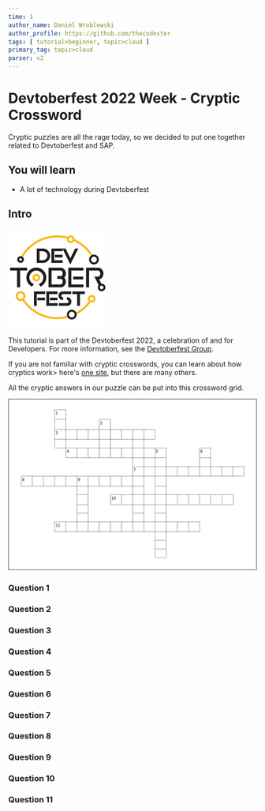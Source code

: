 ```yaml
---
time: 1
author_name: Daniel Wroblewski
author_profile: https://github.com/thecodester
tags: [ tutorial>beginner, topic>cloud ]
primary_tag: topic>cloud
parser: v2
---
```


# Devtoberfest 2022 Week - Cryptic Crossword
<!-- description -->Cryptic puzzles are all the rage today, so we decided to put one together related to Devtoberfest and SAP.

## You will learn
- A lot of technology during Devtoberfest 

## Intro

![Devtoberfest](Devtoberfest.jpg)

This tutorial is part of the Devtoberfest 2022, a celebration of and for Developers. For more information, see the [Devtoberfest Group](https://groups.community.sap.com/t5/devtoberfest/gh-p/Devtoberfest).

If you are not familiar with cryptic crosswords, you can learn about how cryptics work> here's [one site](http://www.sarahlolley.com/intro-to-cryptic-crosswords.html), but there are many others.

All the cryptic answers in our puzzle can be put into this crossword grid.

![Grid](grid.png)

### Question 1

### Question 2


### Question 3


### Question 4


### Question 5


### Question 6

### Question 7


### Question 8


### Question 9


### Question 10


### Question 11
